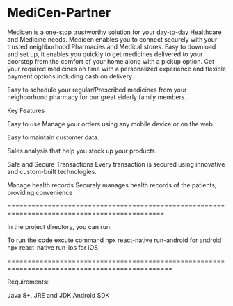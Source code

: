 # MediCen-Partner

Medicen is a one-stop trustworthy solution for your day-to-day Healthcare and Medicine needs. Medicen enables you to connect securely with your trusted neighborhood Pharmacies and Medical stores. Easy to download and set up, it enables you quickly to get medicines delivered to your doorstep from the comfort of your home along with a pickup option. Get your required medicines on time with a personalized experience and flexible payment options including cash on delivery.

Easy to schedule your regular/Prescribed medicines from your neighborhood pharmacy for our great elderly family members.

Key Features

Easy to use Manage your orders using any mobile device or on the web.

Easy to maintain customer data.

Sales analysis that help you stock up your products.

Safe and Secure Transactions Every transaction is secured using innovative and custom-built technologies.

Manage health records Securely manages health records of the patients, providing convenience

=============================================================================================

In the project directory, you can run:

To run the code excute command npx react-native run-android for android npx react-native run-ios for iOS

===============================================================================================

Requirements:

Java 8+, JRE and JDK
Android SDK
